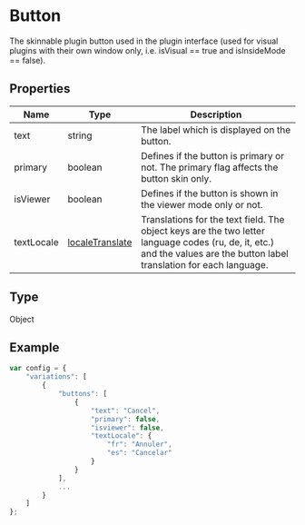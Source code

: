 # Button

The skinnable plugin button used in the plugin interface (used for visual plugins with their own window only, i.e. isVisual == true and isInsideMode == false).

## Properties

| Name | Type | Description |
| ---- | ---- | ----------- |
| text | string | The label which is displayed on the button. |
| primary | boolean | Defines if the button is primary or not. The primary flag affects the button skin only. |
| isViewer | boolean | Defines if the button is shown in the viewer mode only or not. |
| textLocale | [localeTranslate](../Enumeration/localeTranslate.md) | Translations for the text field. The object keys are the two letter language codes (ru, de, it, etc.) and the values are the button label translation for each language. |
## Type

Object



## Example

```javascript editor-pptx
var config = {
    "variations": [
        {
            "buttons": [
                { 
                    "text": "Cancel",
                    "primary": false,
                    "isviewer": false,
                    "textLocale": {
                        "fr": "Annuler",
                        "es": "Cancelar"
                    }
                }
            ],
            ...
        }
    ]
};
```

